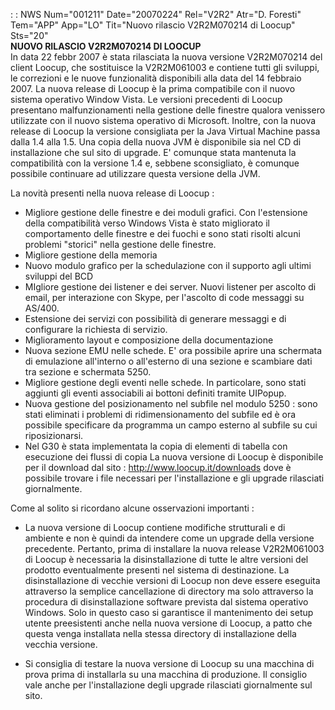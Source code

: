  :  : NWS Num="001211" Date="20070224" Rel="V2R2" Atr="D. Foresti" Tem="APP" App="LO" Tit="Nuovo rilascio V2R2M070214 di Loocup" Sts="20"
<br><b><font class=b><b>NUOVO RILASCIO V2R2M070214 DI LOOCUP</b></font></b><br> 
In data 22 febbr 2007 è stata rilasciata la nuova versione V2R2M070214 del client Loocup, che sostituisce la V2R2M061003 e contiene tutti gli sviluppi, le correzioni e le nuove funzionalità disponibili alla data del 14 febbraio 2007.
La nuova release di Loocup è la prima compatibile con il nuovo sistema operativo Window Vista. Le versioni precedenti di Loocup presentano malfunzionamenti nella gestione delle finestre qualora venissero utilizzate con il nuovo sistema operativo di Microsoft. Inoltre, con la nuova release di
Loocup la versione consigliata per la Java Virtual Machine passa dalla 1.4 alla 1.5. Una copia della
nuova JVM è disponibile sia nel CD di installazione che sul sito di upgrade. E' comunque stata mantenuta la compatibilità con la versione 1.4 e, sebbene sconsigliato, è comunque possibile continuare ad utilizzare questa versione della JVM.

La novità presenti nella nuova release di Loocup : 

- Migliore gestione delle finestre e dei moduli grafici. Con l'estensione della compatibilità verso
Windows Vista è stato migliorato il comportamento delle finestre e dei fuochi e sono stati risolti
alcuni problemi "storici" nella gestione delle finestre.
- Migliore gestione della memoria
- Nuovo modulo grafico per la schedulazione con il supporto agli ultimi sviluppi del BCD
- MIgliore gestione dei listener e dei server. Nuovi listener per ascolto di email, per interazione
con Skype, per l'ascolto di code messaggi su AS/400.
- Estensione dei servizi con possibilità di generare messaggi e di configurare la richiesta di
servizio.
- Miglioramento layout e composizione della documentazione
- Nuova sezione EMU nelle schede. E' ora possibile aprire una schermata di emulazione all'interno o
all'esterno di una sezione e scambiare dati tra sezione e schermata 5250.
- Migliore gestione degli eventi nelle schede. In particolare, sono stati aggiunti gli eventi
associabili ai bottoni definiti tramite UIPopup.
- Nuova gestione del posizionamento nel subfile nel modulo 5250 :  sono stati eliminati i problemi di
ridimensionamento del subfile ed è ora possibile specificare da programma un campo esterno al subfile su cui riposizionarsi.
- Nel G30 è stata implementata la copia di elementi di tabella con esecuzione dei flussi di copia
La nuova versione di Loocup è disponibile per il download dal sito : 
<a href="http://www.loocup.it/downloads">http://www.loocup.it/downloads</a> dove è possibile trovare i file necessari per l'installazione e gli upgrade rilasciati giornalmente.

Come al solito si ricordano alcune osservazioni importanti : 

- La nuova versione di Loocup contiene modifiche strutturali e di ambiente e non è quindi da
intendere come un upgrade della versione precedente. Pertanto, prima di installare la nuova release V2R2M061003 di Loocup è necessaria la disinstallazione di tutte le altre versioni del prodotto eventualmente presenti nel sistema di destinazione. La disinstallazione di vecchie versioni di Loocup non deve essere eseguita attraverso la semplice cancellazione di directory ma solo attraverso la procedura di disinstallazione software prevista dal sistema operativo Windows. Solo in questo caso si garantisce il mantenimento dei setup utente preesistenti anche nella nuova versione di Loocup, a patto che questa venga installata nella stessa directory di installazione della vecchia versione.

 - Si consiglia di testare la nuova versione di Loocup su una macchina di prova prima di  installarla  su una macchina di produzione. Il consiglio vale anche per l'installazione degli  upgrade rilasciati giornalmente sul sito.
